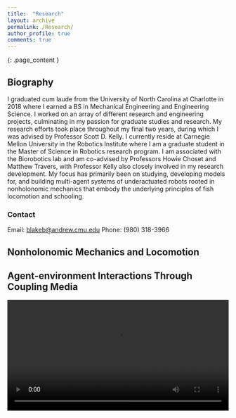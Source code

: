 ```yaml
---
title:  "Research"
layout: archive
permalink: /Research/
author_profile: true
comments: true
---
```

{: .page_content }
## Biography

I graduated cum laude from the University of North Carolina at Charlotte in 2018 where I earned a BS in Mechanical Engineering and Engineering Science. I worked on an array of different research and engineering projects, culminating in my passion for graduate studies and research. My research efforts took place throughout my final two years, during which I was advised by Professor Scott D. Kelly. I currently reside at Carnegie Mellon University in the Robotics Institute where I am a graduate student in the Master of Science in Robotics research program. I am associated with the Biorobotics lab and am co-advised by Professors Howie Choset and Matthew Travers, with Professor Kelly also closely involved in my research development. My focus has primarily been on studying, developing models for, and building multi-agent systems of underactuated robots rooted in nonholonomic mechanics that embody the underlying principles of fish locomotion and schooling.

### Contact
Email: blakeb@andrew.cmu.edu
Phone: (980) 318-3966

## Nonholonomic Mechanics and Locomotion

## Agent-environment Interactions Through Coupling Media
<div class="myvideo">
   <video  style="display:block; width:100%; height:auto;" autoplay controls loop="loop">
      <source src="{{ site.baseurl }}/viewable/beaniemovie.mp4" type="video/mp4" />
      <source src="/viewable/output.ogv" type="video/ogg" />
      <source src="/viewable/output.webm"  type="video/webm"  />
   </video>
</div>
